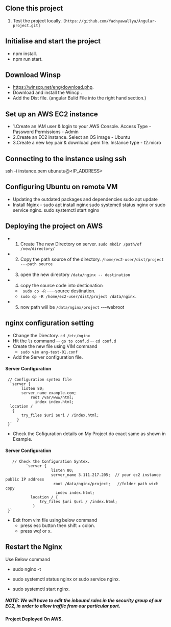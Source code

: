 ## Clone this project
1. Test the project locally.
 `[https://github.com/Yadnyawallya/Angular-project.git]`

 ## Initialise and start the project
  - npm install.
  - npm run start.

## Download Winsp

- https://winscp.net/eng/download.php.
- Download and install the Wincp .
- Add the Dist file. (angular Bulid File into the right hand section.)

## Set up an AWS EC2 instance
- 1.Create an IAM user & login to your AWS Console.
    Access Type - Password
    Permissions - Admin
- 2.Create an EC2 instance.
   Select an OS image - Ubuntu
- 3.Create a new key pair & download .pem file.
   Instance type - t2.micro

## Connecting to the instance using ssh
ssh -i instance.pem ubunutu@<IP_ADDRESS>
 ## Configuring Ubuntu on remote VM
- Updating the outdated packages and dependencies
       sudo apt update
- Install Nginx - sudo apt install nginx
      sudo systemctl status nginx or sudo service nginx.
       sudo systemctl start nginx

## Deploying the project on AWS
- 1. Create The new Directory on server.
     `sudo mkdir /path/of /new/directory/`
- 2. Copy the path source of the directory.
     `/home/ec2-user/dist/project  ---path source`
- 3. open the new directory 
     `/data/nginx -- destination`
- 4.  copy the source code into destionation
  * ` sudo cp -R`     ----source destination.
  *  `sudo cp -R /home/ec2-user/dist/project /data/nginx.`
- 5. now path wiil be
 `/data/nginx/project`   ---webroot

## nginx  configuration setting

-  Change the Directory.
      `cd /etc/nginx`
 -  Hit the `ls` command
   -- `go to conf.d`
   -- `cd conf.d`
 -  Create the new file using VIM command
       * `sudo vim ang-test-01.conf`
 -   Add the Server configuration file.

 #### Server Configuration
     // Configuration syntex file
      `server {
	       listen 80;
	       server_name example.com;
	           root /var/www/html;
	             index index.html;
	  location /
       {
	       try_files $uri $uri / /index.html;
	     }
     }`
-  Check the Cofiguration details on My Project do exact same as shown in Example.

 #### Server Configuration
       // Check the Configuration Syntex.
             `server {
	                    listen 80;
	                    server_name 3.111.217.205;  // your ec2 instance public IP address
	                     root /data/nginx/project;   //folder path wich copy 
	                      index index.html;
	           location / {
	               try_files $uri $uri / /index.html;
	            }
     }`
   
-  Exit from vim file using below command
    - press esc button then shift + colon. 
    - press wq! or x.
      
 ## Restart the Nginx
  Use Below command
-  sudo nginx -t

-  sudo systemctl status nginx or sudo service nginx.
  
-  sudo systemctl start nginx.

  ##### NOTE: We will have to edit the inbound rules in the security group of our EC2, in order to allow traffic from our particular port.

#### Project Deployed On AWS.


